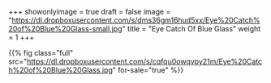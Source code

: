 +++
showonlyimage = true
draft = false
image = "https://dl.dropboxusercontent.com/s/dms36gm16hud5xx/Eye%20Catch%20of%20Blue%20Glass-small.jpg"
title = "Eye Catch Of Blue Glass"
weight = 1
+++

{{% fig class="full" src="https://dl.dropboxusercontent.com/s/cqfqu0owqvpy21m/Eye%20Catch%20of%20Blue%20Glass.jpg" for-sale="true" %}}
